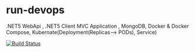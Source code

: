 # run-devops
.NET5 WebApi , .NET5 Client MVC Application , MongoDB, Docker & Docker Compose, Kubernate(Deployment(Replicas--> PODs), Service)

[![Build Status](https://dev.azure.com/rupeshupadhyay/shopping/_apis/build/status/shoppingclient-pipeline?branchName=master)](https://dev.azure.com/rupeshupadhyay/shopping/_build/latest?definitionId=8&branchName=master)
